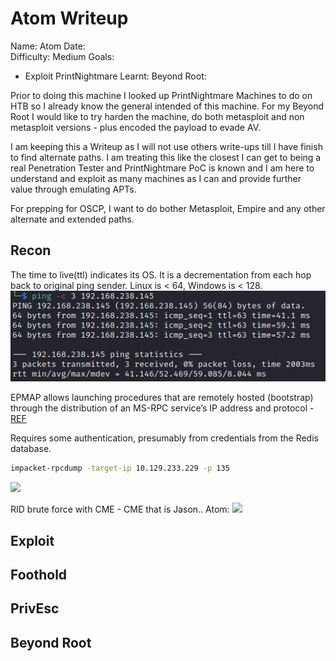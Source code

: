 # Atom Writeup

Name: Atom
Date:  
Difficulty: Medium
Goals:  
- Exploit PrintNightmare
Learnt:
Beyond Root:

Prior to doing this machine I looked up PrintNightmare Machines to do on HTB so I already know the general intended of this machine. For my Beyond Root I would like to try harden the machine, do both metasploit and non metasploit versions - plus encoded  the payload to evade AV.

I am keeping this a Writeup as I will not use others write-ups till I have finish to find alternate paths. I am treating this like the closest I can get to being a real Penetration Tester and PrintNightmare PoC is known and I am here to understand and exploit as many machines as I can and provide further value through emulating APTs.

For prepping for OSCP, I want to do bother Metasploit, Empire and any other alternate and extended paths.

## Recon

The time to live(ttl) indicates its OS. It is a decrementation from each hop back to original ping sender. Linux is < 64, Windows is < 128.
![ping](OS-ProvingGrounds/Apex/Screenshots/ping.png)
	
EPMAP allows launching procedures that are remotely hosted (bootstrap) through the distribution of an MS-RPC service’s IP address and protocol - [REF](https://documentation.stormshield.eu/SNS/v4/en/Content/User_Configuration_Manual_SNS_v4/Protocols/EPMAP_Protocol.htm)

Requires some authentication, presumably from credentials from the Redis database. 

```bash
impacket-rpcdump -target-ip 10.129.233.229 -p 135
```

![](writablesoftwareupdatesshare.png)

RID brute force with CME - CME that is Jason.. Atom:
![](jcthatjasonAtom.png)

## Exploit

## Foothold

## PrivEsc

## Beyond Root


